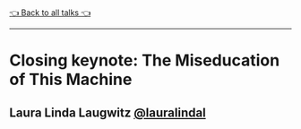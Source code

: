 [👈 Back to all talks 👈](../README.md)

------

# Closing keynote: The Miseducation of This Machine

## Laura Linda Laugwitz [@lauralindal](https://twitter.com/lauralindal)

